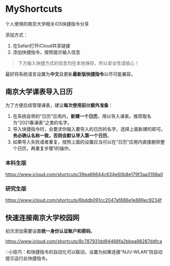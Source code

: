 # MyShortcuts

 个人使用的南京大学相关iOS快捷指令分享

添加方式：

1. 在Safari打开iCloud共享链接
2. 添加快捷指令，按照提示输入信息

> 下方输入快捷方式的信息均在本地保存，所以安全性请放心！

最好将系统语言设置为**中文**且更新**最新版快捷指令**以尽可能兼容。

## 南京大学课表导入日历

为了方便后续管理课表，建议**每次使用前**做**额外准备**：

1. 在系统自带的“日历”应用内，**新建一个日历**，用以导入课表。推荐取名为“2021春课表”之类的名字。
2. 导入快捷指令时，会要求你输入要导入的日历的名字，选择上面新建的即可。**务必确认名称一致，否则会默认导入第一个日历**。
3. 如果导入失败或者重复，按照上面的设置应当可以在“日历”应用内直接删除整个日历，再重复步骤1的操作。

### 本科生版

https://www.icloud.com/shortcuts/39ea66644c634e60b8e179f3aa3198a0

### 研究生版

https://www.icloud.com/shortcuts/6bddb091cc2047af886e1e889ec9234f


## 快速连接南京大学校园网

初次添加需要设置**统一身份认证账户和密码**。

https://www.icloud.com/shortcuts/8c787931dd94466fa2bbea98287ddfca

💡小技巧：和快捷指令的自动化可以联动，设置为如果连接“NJU-WLAN”则自动提示运行此快捷指令。